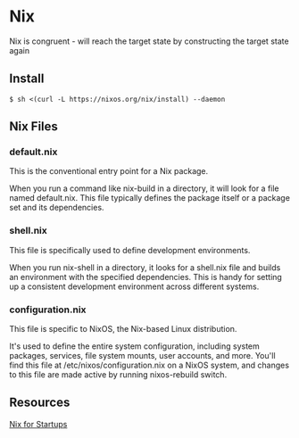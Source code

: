 # Nix

Nix is congruent - will reach the target state by constructing the target state again

## Install

```shell-session
$ sh <(curl -L https://nixos.org/nix/install) --daemon
```

## Nix Files

### default.nix

This is the conventional entry point for a Nix package. 

When you run a command like nix-build in a directory, it will look for a file named default.nix. This file typically defines the package itself or a package set and its dependencies.

### shell.nix 

This file is specifically used to define development environments. 

When you run nix-shell in a directory, it looks for a shell.nix file and builds an environment with the specified dependencies. This is handy for setting up a consistent development environment across different systems.

### configuration.nix 

This file is specific to NixOS, the Nix-based Linux distribution. 

It's used to define the entire system configuration, including system packages, services, file system mounts, user accounts, and more. You'll find this file at /etc/nixos/configuration.nix on a NixOS system, and changes to this file are made active by running nixos-rebuild switch.

## Resources

[Nix for Startups](https://youtu.be/WJZgzwB3ziE?si=TuOnYWuScxds6vNL)
